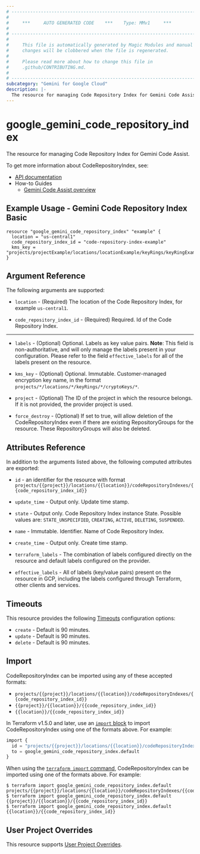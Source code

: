```yaml
---
# ----------------------------------------------------------------------------
#
#     ***     AUTO GENERATED CODE    ***    Type: MMv1     ***
#
# ----------------------------------------------------------------------------
#
#     This file is automatically generated by Magic Modules and manual
#     changes will be clobbered when the file is regenerated.
#
#     Please read more about how to change this file in
#     .github/CONTRIBUTING.md.
#
# ----------------------------------------------------------------------------
subcategory: "Gemini for Google Cloud"
description: |-
  The resource for managing Code Repository Index for Gemini Code Assist.
---
```


# google_gemini_code_repository_index

The resource for managing Code Repository Index for Gemini Code Assist.


To get more information about CodeRepositoryIndex, see:

* [API documentation](https://cloud.google.com/gemini/docs/api/reference/rest/v1/projects.locations.codeRepositoryIndexes)
* How-to Guides
    * [Gemini Code Assist overview](https://cloud.google.com/gemini/docs/codeassist/overview)

## Example Usage - Gemini Code Repository Index Basic


```hcl
resource "google_gemini_code_repository_index" "example" {
  location = "us-central1"
  code_repository_index_id = "code-repository-index-example"
  kms_key = "projects/projectExample/locations/locationExample/keyRings/keyRingExample/cryptoKeys/cryptoKeyExample"
}
```

## Argument Reference

The following arguments are supported:


* `location` -
  (Required)
  The location of the Code Repository Index, for example `us-central1`.

* `code_repository_index_id` -
  (Required)
  Required. Id of the Code Repository Index.


- - -


* `labels` -
  (Optional)
  Optional. Labels as key value pairs.
  **Note**: This field is non-authoritative, and will only manage the labels present in your configuration.
  Please refer to the field `effective_labels` for all of the labels present on the resource.

* `kms_key` -
  (Optional)
  Optional. Immutable. Customer-managed encryption key name, in the format
  `projects/*/locations/*/keyRings/*/cryptoKeys/*`.

* `project` - (Optional) The ID of the project in which the resource belongs.
    If it is not provided, the provider project is used.

* `force_destroy` - (Optional) If set to true, will allow deletion of the CodeRepositoryIndex even if there are existing RepositoryGroups for the resource. These RepositoryGroups will also be deleted.

## Attributes Reference

In addition to the arguments listed above, the following computed attributes are exported:

* `id` - an identifier for the resource with format `projects/{{project}}/locations/{{location}}/codeRepositoryIndexes/{{code_repository_index_id}}`

* `update_time` -
  Output only. Update time stamp.

* `state` -
  Output only. Code Repository Index instance State.
  Possible values are: `STATE_UNSPECIFIED`, `CREATING`, `ACTIVE`, `DELETING`, `SUSPENDED`.

* `name` -
  Immutable. Identifier. Name of Code Repository Index.

* `create_time` -
  Output only. Create time stamp.

* `terraform_labels` -
  The combination of labels configured directly on the resource
   and default labels configured on the provider.

* `effective_labels` -
  All of labels (key/value pairs) present on the resource in GCP, including the labels configured through Terraform, other clients and services.


## Timeouts

This resource provides the following
[Timeouts](https://developer.hashicorp.com/terraform/plugin/sdkv2/resources/retries-and-customizable-timeouts) configuration options:

- `create` - Default is 90 minutes.
- `update` - Default is 90 minutes.
- `delete` - Default is 90 minutes.

## Import


CodeRepositoryIndex can be imported using any of these accepted formats:

* `projects/{{project}}/locations/{{location}}/codeRepositoryIndexes/{{code_repository_index_id}}`
* `{{project}}/{{location}}/{{code_repository_index_id}}`
* `{{location}}/{{code_repository_index_id}}`


In Terraform v1.5.0 and later, use an [`import` block](https://developer.hashicorp.com/terraform/language/import) to import CodeRepositoryIndex using one of the formats above. For example:

```tf
import {
  id = "projects/{{project}}/locations/{{location}}/codeRepositoryIndexes/{{code_repository_index_id}}"
  to = google_gemini_code_repository_index.default
}
```

When using the [`terraform import` command](https://developer.hashicorp.com/terraform/cli/commands/import), CodeRepositoryIndex can be imported using one of the formats above. For example:

```
$ terraform import google_gemini_code_repository_index.default projects/{{project}}/locations/{{location}}/codeRepositoryIndexes/{{code_repository_index_id}}
$ terraform import google_gemini_code_repository_index.default {{project}}/{{location}}/{{code_repository_index_id}}
$ terraform import google_gemini_code_repository_index.default {{location}}/{{code_repository_index_id}}
```

## User Project Overrides

This resource supports [User Project Overrides](https://registry.terraform.io/providers/hashicorp/google/latest/docs/guides/provider_reference#user_project_override).
